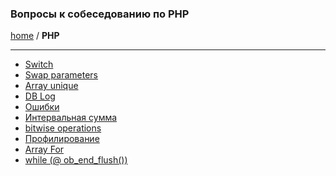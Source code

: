### Вопросы к собеседованию по PHP
[home][go-home] / **PHP**

---

- [Switch](./switch/index.md)
- [Swap parameters](./swap/index.md)
- [Array unique](./array-unique/index.md)
- [DB Log](./db-log/index.md)
- [Ошибки](./error/index.md)
- [Интервальная сумма](./interval-answer/index.md)
- [bitwise operations](./bitwise-operations/index.md)
- [Профилирование](./profiling/index.md)
- [Array For](./array-for/index.md)
- [while (@ ob_end_flush())](./while-ob-end-flush/index.md)


 
[go-home]: ../index.md
